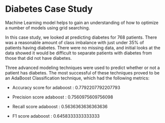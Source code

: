 # Diabetes Case Study
Machine Learning model helps to gain an understanding of how to optimize a number of models using grid searching.


In this case study, we looked at predicting diabetes for 768 patients. There was a reasonable amount of class imbalance with just under 35% of patients having diabetes. There were no missing data, and initial looks at the data showed it would be difficult to separate patients with diabetes from those that did not have diabetes.

Three advanced modeling techniques were used to predict whether or not a patient has diabetes. The most successful of these techniques proved to be an AdaBoost Classification technique, which had the following metrics:

 - Accuracy score for adaboost : 0.7792207792207793

 - Precision score adaboost : 0.7560975609756098

 - Recall score adaboost : 0.5636363636363636

 - F1 score adaboost : 0.6458333333333333
